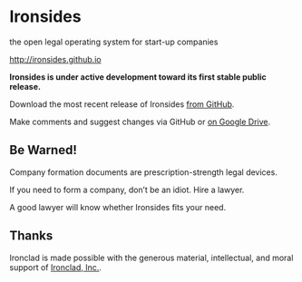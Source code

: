 # Ironsides

the open legal operating system for start-up companies

<http://ironsides.github.io>

**Ironsides is under active development toward its first stable public release.**

Download the most recent release of Ironsides [from GitHub](https://github.com/ironsides/ironsides/releases).

Make comments and suggest changes via GitHub or [on Google Drive](https://drive.google.com/folderview?id=0B4WQgvqBs9InbmxhVGVCSm9xeFE&usp=sharing).

## Be Warned!

Company formation documents are prescription-strength legal devices.

If you need to form a company, don’t be an idiot. Hire a lawyer.

A good lawyer will know whether Ironsides fits your need.

## Thanks

Ironclad is made possible with the generous material, intellectual, and moral support of [Ironclad, Inc.](https://www.ironclad.ai).
